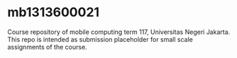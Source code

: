 # mb1313600021

Course repository of mobile computing term 117, Universitas Negeri Jakarta.
This repo is intended as submission placeholder for small scale assignments of the course.
